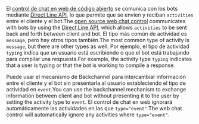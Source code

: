 <span data-ttu-id="8c0d4-101">El <a href="https://github.com/Microsoft/BotFramework-WebChat" target="_blank">control de chat en web de código abierto</a> se comunica con los bots mediante [Direct Line API](https://docs.botframework.com/en-us/restapi/directline3/#navtitle), lo que permite que se envíen y reciban `activities` entre el cliente y el bot.</span><span class="sxs-lookup"><span data-stu-id="8c0d4-101">The <a href="https://github.com/Microsoft/BotFramework-WebChat" target="_blank">open source web chat control</a> communicates with bots by using the [Direct Line API](https://docs.botframework.com/en-us/restapi/directline3/#navtitle), which allows `activities` to be sent back and forth between client and bot.</span></span> <span data-ttu-id="8c0d4-102">El tipo más común de actividad es `message`, pero hay otros tipos también.</span><span class="sxs-lookup"><span data-stu-id="8c0d4-102">The most common type of activity is `message`, but there are other types as well.</span></span> <span data-ttu-id="8c0d4-103">Por ejemplo, el tipo de actividad `typing` indica que un usuario está escribiendo o que el bot está trabajando para compilar una respuesta.</span><span class="sxs-lookup"><span data-stu-id="8c0d4-103">For example, the activity type `typing` indicates that a user is typing or that the bot is working to compile a response.</span></span> 

<span data-ttu-id="8c0d4-104">Puede usar el mecanismo de Backchannel para intercambiar información entre el cliente y el bot sin presentarla al usuario estableciendo el tipo de actividad en `event`.</span><span class="sxs-lookup"><span data-stu-id="8c0d4-104">You can use the backchannel mechanism to exchange information between client and bot without presenting it to the user by setting the activity type to `event`.</span></span> <span data-ttu-id="8c0d4-105">El control de chat en web ignorará automáticamente las actividades en las que `type="event"`.</span><span class="sxs-lookup"><span data-stu-id="8c0d4-105">The web chat control will automatically ignore any activities where `type="event"`.</span></span>